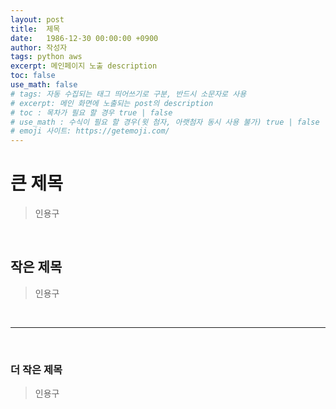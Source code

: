 ```yaml
---
layout: post
title:  제목
date:   1986-12-30 00:00:00 +0900
author: 작성자
tags: python aws
excerpt: 메인페이지 노출 description
toc: false
use_math: false
# tags: 자동 수집되는 태그 띄어쓰기로 구분, 반드시 소문자로 사용
# excerpt: 메인 화면에 노출되는 post의 description
# toc : 목차가 필요 할 경우 true | false
# use_math : 수식이 필요 할 경우(윗 첨자, 아랫첨자 동시 사용 불가) true | false
# emoji 사이트: https://getemoji.com/
---
```


# 큰 제목
> 인용구

<br/>

## 작은 제목
> 인용구

<br/>
<hr/>
<br/>

### 더 작은 제목
> 인용구